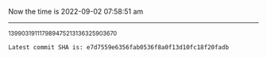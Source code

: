Now the time is 2022-09-02 07:58:51 am

---

<small>139903191117989475213136325903670</small>

```txt
Latest commit SHA is: e7d7559e6356fab0536f8a0f13d10fc18f20fadb
```
